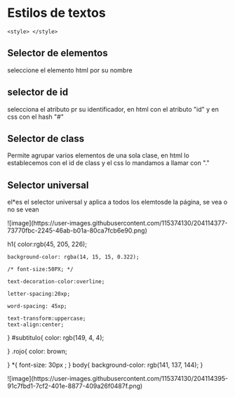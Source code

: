 <!DOCTYPE html>
<html lang="en">
<head>
    <meta charset="UTF-8">
    <meta http-equiv="X-UA-Compatible" content="IE=edge">
    <meta name="viewport" content="width=device-width, initial-scale=1.0">
    <title>Formato de texto</title>
    <link rel="stylesheet" href="css/estilos.css">



</head>
<body>
    <h1>Estilos de textos </h1>
    
    <style> </style>
    
</body>
<h2 id="subtitulo " clase="rojo">Selector de elementos</h2>
<p>seleccione el elemento html por su nombre</p>
<h2 class="rojo">selector de id </h2>
<p>selecciona el atributo pr su identificador, en html con el atributo "id" y en css con el hash "#"</p>
<h2 class="rojo">Selector de class</h2>
<P>Permite agrupar varios elementos de una sola clase, en html lo establecemos con el id de class y el css lo mandamos a llamar con "."</P>
<h2>Selector universal</h2>
<p>el*es el selector universal y aplica a todos los elemtosde la página, se vea o no se vean</p>

</html>
![image](https://user-images.githubusercontent.com/115374130/204114377-73770fbc-2245-46ab-b01a-80ca7fcb6e90.png)

h1{
    color:rgb(45, 205, 226);

    background-color: rgba(14, 15, 15, 0.322);

    /* font-size:50PX; */

    text-decoration-color:overline;

    letter-spacing:20xp;

    word-spacing: 45xp;

    text-transform:uppercase;
    text-align:center;
   
}
#subtitulo{
    color: rgb(149, 4, 4);

    
}
.rojo{
    color: brown;

}
*{
    font-size: 30px
    ;
}
body{
    background-color: rgb(141, 137, 144);
}
<link rel="preconnect" href="https://fonts.googleapis.com">
<link rel="preconnect" href="https://fonts.gstatic.com" crossorigin>
<link href="https://fonts.googleapis.com/css2?family=Kanit:ital,wght@1,200&display=swap" rel="stylesheet">
![image](https://user-images.githubusercontent.com/115374130/204114395-91c7fbd1-7cf2-401e-8877-409a26f0487f.png)

